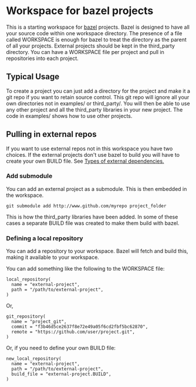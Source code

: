 # Workspace for bazel projects

This is a starting workspace for [bazel](http://bazel.io) projects.
Bazel is designed to have all your source code within one workspace
directory. The presence of a file called WORKSPACE is enough for bazel
to treat the directory as the parent of all your projects. External
projects should be kept in the third\_party directory. You can have a
WORKSPACE file per project and pull in repositories into each project.

## Typical Usage

To create a project you can just add a directory for the project and
make it a git repo if you want to retain source control. This git repo
will ignore all your own directories not in examples/ or third\_party/.
You will then be able to use any other project and all the third\_party
libraries in your new project. The code in examples/ shows how to use
other projects.

## Pulling in external repos

If you want to use external repos not in this workspace you have two
choices. If the external projects don't use bazel to build you will
have to create your own BUILD file. See
[Types of external dependencies.](http://www.bazel.io/docs/external.html#types-of-external-dependencies)

### Add submodule
You can add an external project as a submodule. This is then embedded in the workspace. 

    git submodule add http://www.github.com/myrepo project_folder

This is how the third\_party libraries have been added. In some of
these cases a separate BUILD file was created to make them build with
bazel.

### Defining a local repository 

You can add a repository to your workspace. Bazel will fetch and build
this, making it available to your workspace.

You can add something like the following to the WORKSPACE file:

    local_repository(
      name = "external-project",
      path = "/path/to/external-project",
    )

Or,

    git_repository(
      name = "project_git",
      commit = "f3b46d5ce2637f8e72e49a05f6cd2fbf5bc62870",
      remote = "https://github.com/user/project.git",
    )

Or, if you need to define your own BUILD file:

    new_local_repository(
      name = "external-project",
      path = "/path/to/external-project",
      build_file = "external-project.BUILD",
    )
